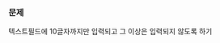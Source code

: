 ### 문제

<source src="SWFT-assignment-Images/f78305ff790a814c.mov" type="video/mov"/>

텍스트필드에 10글자까지만 입력되고 그 이상은 입력되지 않도록 하기

